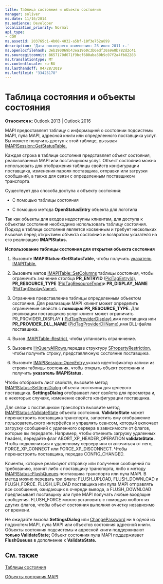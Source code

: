 ```yaml
---
title: Таблица состояния и объекты состояния
manager: soliver
ms.date: 11/16/2014
ms.audience: Developer
localization_priority: Normal
api_type:
- COM
ms.assetid: 203765c1-4b08-4032-a5bf-18f3e752a899
description: 'Дата последнего изменения: 23 июля 2011 г.'
ms.openlocfilehash: 3eb190069b43ea1960c3b6edf30a9e0b782d2c41
ms.sourcegitcommit: 8657170d071f9bcf680aba50b9c07f2a4fb82283
ms.translationtype: MT
ms.contentlocale: ru-RU
ms.lasthandoff: 04/28/2019
ms.locfileid: "33425178"
---
```

# <a name="status-table-and-status-objects"></a>Таблица состояния и объекты состояния

  
  
**Относится к**: Outlook 2013 | Outlook 2016 
  
MAPI предоставляет таблицу с информацией о состоянии подсистемы MAPI, пула MAPI, адресной книги или определенного поставщика услуг. Вы можете получить доступ к этой таблице, вызывая [IMAPISession::GetStatusTable.](imapisession-getstatustable.md)
  
Каждая строка в таблице состояния представляет объект состояния, реализованный MAPI или поставщиком услуг. Объект состояния можно использовать для отображения таблицы свойств конфигурации поставщика, изменения пароля поставщика, отправки или загрузки сообщений, а также для связи с определенным поставщиком транспорта. 
  
Существует два способа доступа к объекту состояния:
  
- С помощью таблицы состояния
    
- С помощью метода **OpenStatusEntry** объекта для логотипа 
    
Так как объекты для входов недоступны клиентам, для доступа к объектам состояния необходимо использовать таблицу состояния. Подход к таблице состояния является косвенным и требует нескольких вызовов перед открытием объекта состояния и возвратом указателя на его реализацию **IMAPIStatus.** 
  
 **Использование таблицы состояния для открытия объекта состояния**
  
1. Вызовите **IMAPIStatus::GetStatusTable,** чтобы получить [указатель IMAPITable.](imapitableiunknown.md) 
    
2. Вызовите метод [IMAPITable::SetColumns](imapitable-setcolumns.md) таблицы состояния, чтобы ограничить значение столбца **PR_ENTRYID** ([PidTagEntryId),](pidtagentryid-canonical-property.md) **PR_RESOURCE_TYPE** ([PidTagResourceType)](pidtagresourcetype-canonical-property.md)и **PR_DISPLAY_NAME** ([PidTagDisplayName).](pidtagdisplayname-canonical-property.md)
    
3. Ограничив представление таблицы определенным объектом состояния. Для реализации MAPI клиент может определить ограничение свойств с **помощью PR_RESOURCE_TYPE.** Для реализации поставщиков услуг клиент может ограничить PR_PROVIDER_DISPLAY **(** [PidTagProviderDisplay),](pidtagproviderdisplay-canonical-property.md)имя поставщика или **PR_PROVIDER_DLL_NAME** ([PidTagProviderDllName),](pidtagproviderdllname-canonical-property.md)имя DLL-файла поставщика.
    
4. Вызов [IMAPITable::Restrict,](imapitable-restrict.md) чтобы установить ограничение. 
    
5. Вызовите [HrQueryAllRows,](hrqueryallrows.md)передав структуру [SPropertyRestriction,](spropertyrestriction.md) чтобы получить строку, представляюную состояние поставщика. 
    
6. Вызовите [IMAPISession::OpenEntry,](imapisession-openentry.md)указав идентификатор записи из строки таблицы состояния, чтобы открыть объект состояния и получить **указатель IMAPIStatus.** 
    
Чтобы отобразить лист свойств, вызовите метод [IMAPIStatus::SettingsDialog](imapistatus-settingsdialog.md) объекта состояния для целевого поставщика. **SettingsDialog** отображает лист свойств для просмотра и, в некоторых случаях, изменение свойств конфигурации поставщика. 
  
Для связи с поставщиком транспорта вызовите метод [IMAPIStatus::ValidateState](imapistatus-validatestate.md) объекта состояния. **ValidateState** может перенастроить поставщика транспорта, запретить ему отображение пользовательского интерфейса и управлять сеансом, который включает загрузку сообщений с удаленного сервера в зависимости от флагов, которые вы передаете. Например, чтобы отменить загрузку удаленных headers, передайте флаг ABORT_XP_HEADER_OPERATION **validateState.** Чтобы подключиться к удаленному серверу или отключиться от него, FORCE_XP_CONNECT или FORCE_XP_DISCONNECT. Чтобы перенастроить поставщика, передав CONFIG_CHANGED. 
  
Клиенты, которые реализуют отправку или получение сообщений по требованию, звонят либо к поставщику транспорта, либо к методу [IMAPIStatus::FlushQueues](imapistatus-flushqueues.md) поставщика транспорта или пула MAPI. В метод можно передать три флага: FLUSH_UPLOAD, FLUSH_DOWNLOAD и FLUSH_FORCE. FLUSH_UPLOAD поставщика или пула MAPI отправлять все сообщения, ожидающих в очереди вывода, а FLUSH_DOWNLOAD предписывает поставщику или пуле MAPI получать любые входящие сообщения. FLUSH_FORCE можно установить с помощью любого из других флагов, чтобы объект состояния выполнял очистку независимо от времени. 
  
Не ожидайте вызова **SettingsDialog** или [ChangePassword](imapistatus-changepassword.md) ни в одной из подсистем MAPI, пула MAPI или объектов состояния адресной книги. Объекты состояния подсистемы и адресной книги поддерживают **только ValidateState;** Объект состояния пула MAPI поддерживает **FlushQueues** в дополнение к **ValidateState.**
  
## <a name="see-also"></a>См. также



[Таблицы состояния](status-tables.md)
  
[Объекты состояния MAPI](mapi-status-objects.md)

